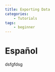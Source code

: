 ```yaml
---
title: Exporting Data
categories:
    - Tutorials
tags:
    - beginner
---
```


# Español

dsfgfdsg

